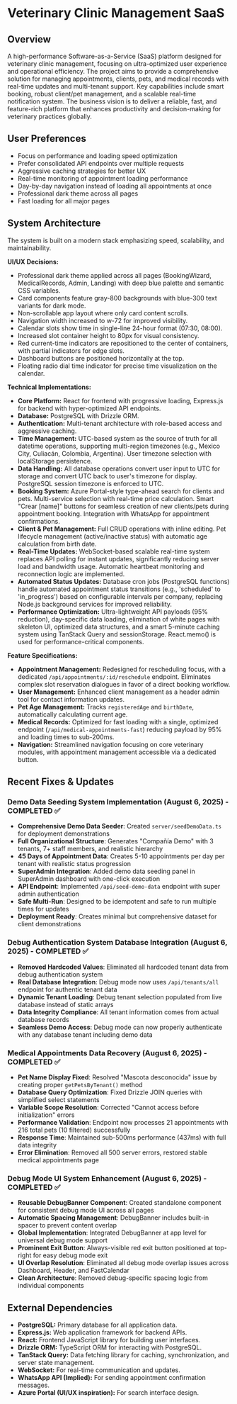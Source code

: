 # Veterinary Clinic Management SaaS

## Overview
A high-performance Software-as-a-Service (SaaS) platform designed for veterinary clinic management, focusing on ultra-optimized user experience and operational efficiency. The project aims to provide a comprehensive solution for managing appointments, clients, pets, and medical records with real-time updates and multi-tenant support. Key capabilities include smart booking, robust client/pet management, and a scalable real-time notification system. The business vision is to deliver a reliable, fast, and feature-rich platform that enhances productivity and decision-making for veterinary practices globally.

## User Preferences
- Focus on performance and loading speed optimization
- Prefer consolidated API endpoints over multiple requests
- Aggressive caching strategies for better UX
- Real-time monitoring of appointment loading performance
- Day-by-day navigation instead of loading all appointments at once
- Professional dark theme across all pages
- Fast loading for all major pages

## System Architecture
The system is built on a modern stack emphasizing speed, scalability, and maintainability.

**UI/UX Decisions:**
- Professional dark theme applied across all pages (BookingWizard, MedicalRecords, Admin, Landing) with deep blue palette and semantic CSS variables.
- Card components feature gray-800 backgrounds with blue-300 text variants for dark mode.
- Non-scrollable app layout where only card content scrolls.
- Navigation width increased to w-72 for improved visibility.
- Calendar slots show time in single-line 24-hour format (07:30, 08:00).
- Increased slot container height to 80px for visual consistency.
- Red current-time indicators are repositioned to the center of containers, with partial indicators for edge slots.
- Dashboard buttons are positioned horizontally at the top.
- Floating radio dial time indicator for precise time visualization on the calendar.

**Technical Implementations:**
- **Core Platform:** React for frontend with progressive loading, Express.js for backend with hyper-optimized API endpoints.
- **Database:** PostgreSQL with Drizzle ORM.
- **Authentication:** Multi-tenant architecture with role-based access and aggressive caching.
- **Time Management:** UTC-based system as the source of truth for all datetime operations, supporting multi-region timezones (e.g., Mexico City, Culiacán, Colombia, Argentina). User timezone selection with localStorage persistence.
- **Data Handling:** All database operations convert user input to UTC for storage and convert UTC back to user's timezone for display. PostgreSQL session timezone is enforced to UTC.
- **Booking System:** Azure Portal-style type-ahead search for clients and pets. Multi-service selection with real-time price calculation. Smart "Crear [name]" buttons for seamless creation of new clients/pets during appointment booking. Integration with WhatsApp for appointment confirmations.
- **Client & Pet Management:** Full CRUD operations with inline editing. Pet lifecycle management (active/inactive status) with automatic age calculation from birth date.
- **Real-Time Updates:** WebSocket-based scalable real-time system replaces API polling for instant updates, significantly reducing server load and bandwidth usage. Automatic heartbeat monitoring and reconnection logic are implemented.
- **Automated Status Updates:** Database cron jobs (PostgreSQL functions) handle automated appointment status transitions (e.g., 'scheduled' to 'in_progress') based on configurable intervals per company, replacing Node.js background services for improved reliability.
- **Performance Optimization:** Ultra-lightweight API payloads (95% reduction), day-specific data loading, elimination of white pages with skeleton UI, optimized data structures, and a smart 5-minute caching system using TanStack Query and sessionStorage. React.memo() is used for performance-critical components.

**Feature Specifications:**
- **Appointment Management:** Redesigned for rescheduling focus, with a dedicated `/api/appointments/:id/reschedule` endpoint. Eliminates complex slot reservation dialogues in favor of a direct booking workflow.
- **User Management:** Enhanced client management as a header admin tool for contact information updates.
- **Pet Age Management:** Tracks `registeredAge` and `birthDate`, automatically calculating current age.
- **Medical Records:** Optimized for fast loading with a single, optimized endpoint (`/api/medical-appointments-fast`) reducing payload by 95% and loading times to sub-200ms.
- **Navigation:** Streamlined navigation focusing on core veterinary modules, with appointment management accessible via a dedicated button.

## Recent Fixes & Updates

### Demo Data Seeding System Implementation (August 6, 2025) - COMPLETED ✅
- **Comprehensive Demo Data Seeder**: Created `server/seedDemoData.ts` for deployment demonstrations
- **Full Organizational Structure**: Generates "Compañía Demo" with 3 tenants, 7+ staff members, and realistic hierarchy
- **45 Days of Appointment Data**: Creates 5-10 appointments per day per tenant with realistic status progression
- **SuperAdmin Integration**: Added demo data seeding panel in SuperAdmin dashboard with one-click execution
- **API Endpoint**: Implemented `/api/seed-demo-data` endpoint with super admin authentication
- **Safe Multi-Run**: Designed to be idempotent and safe to run multiple times for updates
- **Deployment Ready**: Creates minimal but comprehensive dataset for client demonstrations

### Debug Authentication System Database Integration (August 6, 2025) - COMPLETED ✅
- **Removed Hardcoded Values**: Eliminated all hardcoded tenant data from debug authentication system
- **Real Database Integration**: Debug mode now uses `/api/tenants/all` endpoint for authentic tenant data
- **Dynamic Tenant Loading**: Debug tenant selection populated from live database instead of static arrays
- **Data Integrity Compliance**: All tenant information comes from actual database records
- **Seamless Demo Access**: Debug mode can now properly authenticate with any database tenant including demo data

### Medical Appointments Data Recovery (August 6, 2025) - COMPLETED ✅
- **Pet Name Display Fixed**: Resolved "Mascota desconocida" issue by creating proper `getPetsByTenant()` method
- **Database Query Optimization**: Fixed Drizzle JOIN queries with simplified select statements
- **Variable Scope Resolution**: Corrected "Cannot access before initialization" errors
- **Performance Validation**: Endpoint now processes 21 appointments with 216 total pets (10 filtered) successfully
- **Response Time**: Maintained sub-500ms performance (437ms) with full data integrity
- **Error Elimination**: Removed all 500 server errors, restored stable medical appointments page

### Debug Mode UI System Enhancement (August 6, 2025) - COMPLETED ✅
- **Reusable DebugBanner Component**: Created standalone component for consistent debug mode UI across all pages
- **Automatic Spacing Management**: DebugBanner includes built-in spacer to prevent content overlap
- **Global Implementation**: Integrated DebugBanner at app level for universal debug mode support
- **Prominent Exit Button**: Always-visible red exit button positioned at top-right for easy debug mode exit
- **UI Overlap Resolution**: Eliminated all debug mode overlap issues across Dashboard, Header, and FastCalendar
- **Clean Architecture**: Removed debug-specific spacing logic from individual components

## External Dependencies
- **PostgreSQL:** Primary database for all application data.
- **Express.js:** Web application framework for backend APIs.
- **React:** Frontend JavaScript library for building user interfaces.
- **Drizzle ORM:** TypeScript ORM for interacting with PostgreSQL.
- **TanStack Query:** Data fetching library for caching, synchronization, and server state management.
- **WebSocket:** For real-time communication and updates.
- **WhatsApp API (Implied):** For sending appointment confirmation messages.
- **Azure Portal (UI/UX inspiration):** For search interface design.